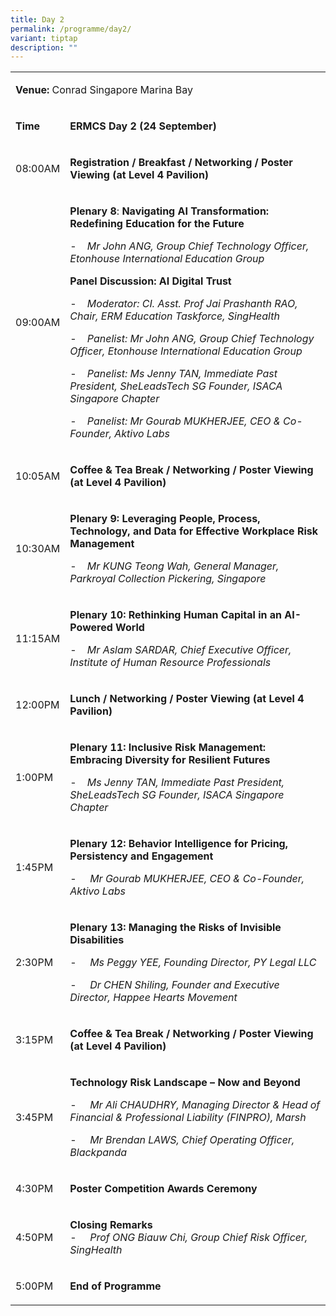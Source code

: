 ```yaml
---
title: Day 2
permalink: /programme/day2/
variant: tiptap
description: ""
---
```

<table style="minWidth: 50px">
<colgroup>
<col>
<col>
</colgroup>
<tbody>
<tr>
<td rowspan="1" colspan="2">
<p><strong>Venue: </strong>Conrad Singapore Marina Bay</p>
</td>
</tr>
<tr>
<td rowspan="1" colspan="1">
<p><strong>Time</strong>
</p>
</td>
<td rowspan="1" colspan="1">
<p><strong>ERMCS Day 2 (24 September)</strong>
</p>
</td>
</tr>
<tr>
<td rowspan="1" colspan="1">
<p>08:00AM</p>
</td>
<td rowspan="1" colspan="1">
<p><strong>Registration / Breakfast / Networking / Poster Viewing (at Level 4 Pavilion)</strong>
</p>
</td>
</tr>
<tr>
<td rowspan="1" colspan="1">
<p>09:00AM</p>
</td>
<td rowspan="1" colspan="1">
<p><strong>Plenary 8</strong>:<strong> Navigating AI Transformation: Redefining Education for the Future</strong>
</p>
<p>-&nbsp;&nbsp;&nbsp; <em>Mr John ANG, Group Chief Technology Officer, Etonhouse International Education Group</em>
</p>
<p><strong>Panel Discussion: AI Digital Trust</strong>
</p>
<p>-&nbsp;&nbsp;&nbsp; <em>Moderator: CI. Asst. Prof Jai Prashanth RAO, Chair, ERM Education Taskforce, SingHealth</em>
</p>
<p>-&nbsp;&nbsp;&nbsp; <em>Panelist: Mr John ANG, Group Chief Technology Officer, Etonhouse International Education Group</em>
</p>
<p>-&nbsp;&nbsp;&nbsp; <em>Panelist: Ms Jenny TAN, Immediate Past President, SheLeadsTech SG Founder, ISACA Singapore Chapter</em>
</p>
<p>-&nbsp;&nbsp;&nbsp; <em>Panelist: Mr Gourab MUKHERJEE, CEO &amp; Co-Founder, Aktivo Labs</em>
</p>
</td>
</tr>
<tr>
<td rowspan="1" colspan="1">
<p>10:05AM</p>
</td>
<td rowspan="1" colspan="1">
<p><strong>Coffee &amp; Tea Break / Networking / Poster Viewing (at Level 4 Pavilion)</strong>
</p>
</td>
</tr>
<tr>
<td rowspan="1" colspan="1">
<p>10:30AM</p>
</td>
<td rowspan="1" colspan="1">
<p><strong>Plenary 9: Leveraging People, Process, Technology, and Data for Effective Workplace Risk Management</strong>
</p>
<p>-&nbsp;&nbsp;&nbsp; <em>Mr KUNG Teong Wah, General Manager, Parkroyal Collection Pickering, Singapore</em>
</p>
</td>
</tr>
<tr>
<td rowspan="1" colspan="1">
<p>11:15AM</p>
</td>
<td rowspan="1" colspan="1">
<p><strong>Plenary 10: Rethinking Human Capital in an AI-Powered World</strong>
</p>
<p>-&nbsp;&nbsp;&nbsp; <em>Mr Aslam SARDAR, Chief Executive Officer, Institute of Human Resource Professionals</em>
</p>
</td>
</tr>
<tr>
<td rowspan="1" colspan="1">
<p>12:00PM</p>
</td>
<td rowspan="1" colspan="1">
<p><strong>Lunch / Networking / Poster Viewing (at Level 4 Pavilion)</strong>
</p>
</td>
</tr>
<tr>
<td rowspan="1" colspan="1">
<p>1:00PM</p>
</td>
<td rowspan="1" colspan="1">
<p><strong>Plenary 11: Inclusive Risk Management: Embracing Diversity for Resilient Futures</strong>
</p>
<p>-&nbsp;&nbsp;&nbsp; <em>Ms Jenny TAN, Immediate Past President, SheLeadsTech SG Founder, ISACA Singapore Chapter</em>
</p>
</td>
</tr>
<tr>
<td rowspan="1" colspan="1">
<p>1:45PM</p>
</td>
<td rowspan="1" colspan="1">
<p><strong>Plenary 12: Behavior Intelligence for Pricing, Persistency and Engagement</strong>
</p>
<p>-&nbsp;&nbsp;&nbsp;&nbsp; <em>Mr Gourab MUKHERJEE, CEO &amp; Co-Founder, Aktivo Labs</em>
</p>
</td>
</tr>
<tr>
<td rowspan="1" colspan="1">
<p>2:30PM</p>
</td>
<td rowspan="1" colspan="1">
<p><strong>Plenary 13: Managing the Risks of Invisible Disabilities</strong>
</p>
<p>-&nbsp;&nbsp;&nbsp;&nbsp; <em>Ms Peggy YEE, Founding Director, PY Legal LLC</em>
</p>
<p>-&nbsp;&nbsp;&nbsp;&nbsp; <em>Dr CHEN Shiling, Founder and Executive Director, Happee Hearts Movement</em>
</p>
</td>
</tr>
<tr>
<td rowspan="1" colspan="1">
<p>3:15PM</p>
</td>
<td rowspan="1" colspan="1">
<p><strong>Coffee &amp; Tea Break / Networking / Poster Viewing (at Level 4 Pavilion)</strong>
</p>
</td>
</tr>
<tr>
<td rowspan="1" colspan="1">
<p>3:45PM</p>
</td>
<td rowspan="1" colspan="1">
<p><strong>Technology Risk Landscape – Now and Beyond</strong>
</p>
<p>-&nbsp;&nbsp;&nbsp;&nbsp; <em>Mr Ali CHAUDHRY, Managing Director &amp; Head of Financial &amp; Professional Liability (FINPRO), Marsh</em>
</p>
<p>-&nbsp;&nbsp;&nbsp;&nbsp; <em>Mr Brendan LAWS, Chief Operating Officer, Blackpanda</em>
</p>
</td>
</tr>
<tr>
<td rowspan="1" colspan="1">
<p>4:30PM</p>
</td>
<td rowspan="1" colspan="1">
<p><strong>Poster Competition Awards Ceremony</strong>
</p>
</td>
</tr>
<tr>
<td rowspan="1" colspan="1">
<p>4:50PM</p>
</td>
<td rowspan="1" colspan="1">
<p><strong>Closing Remarks</strong>
<br>-&nbsp;&nbsp;&nbsp;&nbsp; <em>Prof ONG Biauw Chi, Group Chief Risk Officer, SingHealth</em>
</p>
</td>
</tr>
<tr>
<td rowspan="1" colspan="1">
<p>5:00PM</p>
</td>
<td rowspan="1" colspan="1">
<p><strong>End of Programme</strong>
</p>
</td>
</tr>
</tbody>
</table>
<p></p>